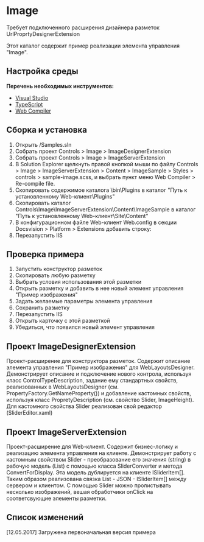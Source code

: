 # Image

Требует подключенного расширения дизайнера разметок UrlProprtyDesignerExtension

Этот каталог содержит пример реализации элемента управления "Image".

## Настройка среды

**Перечень необходимых инструментов:** 
* [Visual Studio](https://www.visualstudio.com)
* [TypeScript](https://www.typescriptlang.org)
* [Web Compiler](https://marketplace.visualstudio.com/items?itemName=MadsKristensen.WebCompiler)

## Сборка и установка

1. Открыть /Samples.sln
2. Собрать проект Controls > Image > ImageDesignerExtension
3. Собрать проект Controls > Image > ImageServerExtension
4. В Solution Explorer щелкнуть правой кнопкой мыши по файлу Controls > Image > ImageServerExtension > Content > ImageSample > Styles > controls > sample-image.scss, 
и выбрать пункт меню Web Compiler > Re-compile file.
5. Скопировать содержимое каталога \bin\Plugins в каталог "Путь к установленному Web-клиент\Plugins"
6. Скопировать каталог Controls\Image\ImageServerExtension\Content\ImageSample в каталог "Путь к установленному Web-клиент\Site\Content"
7. В конфигурационном файле Web-клиент Web.config в секции Docsvision > Platform > Extensions добавить строку: 
	<Extension TypeName="ImageServerExtension.LayoutWebClientExtension, ImageServerExtension" Target="WebClient"/>
8. Перезапустить IIS

## Проверка примера

1. Запустить конструктор разметок
2. Скопировать любую разметку
3. Выбрать условия использования этой разметки
4. Открыть разметку и добавить в нее новый элемент управления "Пример изображения"
5. Задать желаемые параметры элемента управления
6. Сохранить разметку
7. Перезапустить IIS
8. Открыть карточку с этой разметкой
9. Убедиться, что появился новый элемент управления

## Проект ImageDesignerExtension

Проект-расширение для конструктора разметок. Содержит описание элемента управления "Пример изображения" для WebLayoutsDesigner.
Демонстрирует описание и подключение нового контрола, используя класс ControlTypeDescription, 
задание ему стандартных свойств, реализованных в  WebLayoutsDesigner (см. PropertyFactory.GetNameProperty()) и
добавление кастомных свойств, используя класс PropretyDescription (см. свойство Slider, ImageHeight). 
Для кастомного свойства Slider реализован свой редактор (SliderEditor.xaml)

## Проект ImageServerExtension

Проект-расширение для Web-клиент. Содержит бизнес-логику и реализацию элемента управления на клиенте. 
Демонстрирует работу с кастомным свойством Slider - преобразование его значения (string) в рабочую модель (List<SliderItemDataModel>) 
с помощью класса SliderConverter и метода ConvertForDisplay. Эта модель дублируется на клиенте ISliderItem[]. 
Таким образом реализована связка List<SliderItemDataModel> - JSON - ISliderItem[] между сервером и клиентом.
С помощью Slider можно пролистывать несколько изображений, вешая обработчики onClick на соответсвующие элементы разметки.

## Список изменений

[12.05.2017] Загружена первоначальная версия примера
